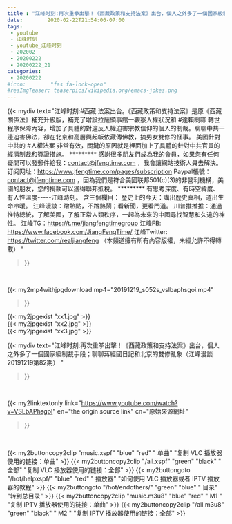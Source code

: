 ```yaml
---
title : "江峰时刻:再次重拳出擊！《西藏政策和支持法案》出台，個人之外多了一個國家級制裁手段；聊聊蔣經國日記和北京的雙修亂象（江峰漫談20191219第82期） "
date:        2020-02-22T21:54:06-07:00
tags:
 - youtube
 - 江峰时刻
 - youtube_江峰时刻
 - 202002
 - 20200222
 - 20200222_21
categories:
 - 20200222
#icon:        "fas fa-lock-open"
#resImgTeaser: teaserpics/wikipedia.org/emacs-jokes.png
---
```


{{< mydiv text="江峰时刻:#西藏 法案出台。《西藏政策和支持法案》是原《西藏關係法》補充升級版，補充了增設拉薩領事館一觀察人權狀況和 #達賴喇嘛 轉世程序保障內容，增加了具體的對違反人權迫害宗教信仰的個人的制裁。聊聊中共一邊迫害佛法，卻在北京和高層興起皈依藏傳佛教，搞男女雙修的怪事。 美國針對中共的 #人權法案 非常有效，關鍵的原因就是裡面加上了具體的針對中共官員的經濟制裁和簽證措施。     ********* 感謝很多朋友們成為我的會員，如果您有任何疑問可以發郵件給我：contact@jfengtime.com ，我會讓網站技術人員去解決。 订阅网址：https://www.jfengtime.com/pages/subscription Paypal帳號：contact@jfengtime.com ，因為我們是符合美國联邦501(c)(3)的非營利機構，美國的朋友，您的捐款可以獲得聯邦抵稅。     ********* 有思考深度、有時空緯度、有人性溫度-----江峰時刻。 含三個欄目： 歷史上的今天：講出歷史真相，道出生命冷暖。 江峰漫談：蹭熱點，不蹭熱鬧；看新聞，更看門道。 川普推推推：通過推特總統，了解美國，了解正常人類秩序，一起為未來的中國尋找智慧和久違的神性。  江峰TG：https://t.me/jiangfengtimegroup 江峰FB: https://www.facebook.com/JiangFengTime/ 江峰Twitter: https://twitter.com/realjiangfeng （本頻道擁有所有內容版權，未經允許不得轉載） "
>}}
<br>


{{< my2mp4withjpgdownload mp4="20191219_s052s_vslbaphsgoi.mp4"
>}}

{{< my2jpgexist "xx1.jpg" >}}<br>
{{< my2jpgexist "xx2.jpg" >}}<br>
{{< my2jpgexist "xx3.jpg" >}}<br>



{{< mydiv text="江峰时刻:再次重拳出擊！《西藏政策和支持法案》出台，個人之外多了一個國家級制裁手段；聊聊蔣經國日記和北京的雙修亂象（江峰漫談20191219第82期） "
>}}
<br>

{{< my2linktextonly link="https://www.youtube.com/watch?v=VSLbAPhsgoI"
en="the origin source link" cn="原始來源網址"
>}}


<br>

{{< my2buttoncopy2clip "music.xspf"        "blue"   "red"    " 单曲"  "复制 VLC 播放器使用的链接：单曲" >}} {{< my2buttoncopy2clip "/all.xspf"         "green"  "black"  " 全部"  "复制 VLC 播放器使用的链接：全部" >}} {{< my2buttongoto      "/hot/helpxspf/"    "blue"   "red"    " 播放器" "如何使用 VLC 播放器或者 IPTV 播放器的教程" >}} {{< my2buttongoto      "/hot/endothers/"   "green"  "blue"   " 目录"   "转到总目录" >}} {{< my2buttoncopy2clip "music.m3u8"        "blue"   "red"    " M1 "    "复制 IPTV 播放器使用的链接：单曲" >}} {{< my2buttoncopy2clip "/all.m3u8"         "green"  "black"  " M2 "    "复制 IPTV 播放器使用的链接：全部" >}} 
